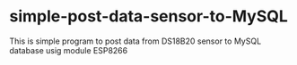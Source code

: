 # simple-post-data-sensor-to-MySQL
This is simple program to post data from DS18B20 sensor to MySQL database usig module ESP8266
